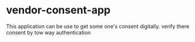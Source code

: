 # vendor-consent-app
This application can be use to get some one's consent digitally. verify there consent by tow way authentication 
